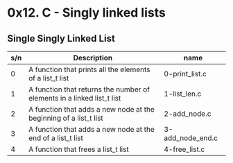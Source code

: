 # 0x12. C - Singly linked lists

## Single Singly Linked List

| s/n | Description                                                            | name             |
| --- | ---------------------------------------------------------------------- | ---------------- |
| 0   | A function that prints all the elements of a list_t list               | 0-print_list.c   |
| 1   | A function that returns the number of elements in a linked list_t list | 1-list_len.c     |
| 2   | A function that adds a new node at the beginning of a list_t list      | 2-add_node.c     |
| 3   | A function that adds a new node at the end of a list_t list            | 3-add_node_end.c |
| 4   | A function that frees a list_t list                                    | 4-free_list.c    |
